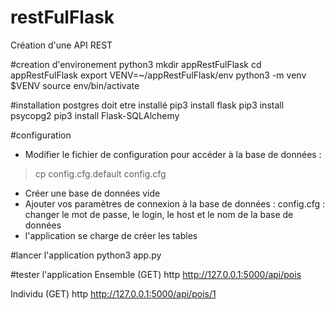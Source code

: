 # restFulFlask
Création d'une API REST

#creation d'environement python3
mkdir appRestFulFlask
cd appRestFulFlask
export VENV=~/appRestFulFlask/env
python3 -m venv $VENV
source env/bin/activate

#installation
postgres doit etre installé
pip3 install flask
pip3 install psycopg2
pip3 install Flask-SQLAlchemy

#configuration
- Modifier le fichier de configuration pour accéder à la base de données :
>cp config.cfg.default config.cfg

- Créer une base de données vide
- Ajouter vos paramètres de connexion à la base de données :
config.cfg : changer le mot de passe,  le login, le host et le nom de la base de données
- l'application se charge de créer les tables

#lancer l'application
python3 app.py

#tester l'application
Ensemble (GET)
http http://127.0.0.1:5000/api/pois

Individu (GET)
http http://127.0.0.1:5000/api/pois/1
